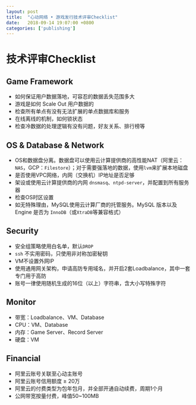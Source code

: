 ```yaml
---
layout: post
title:  "心动网络 • 游戏发行技术评审Checklist"
date:   2018-09-14 19:07:00 +0800
categories: ['publishing']
---
```


# 技术评审Checklist

## Game Framework

- 如何保证用户数据落地，可容忍的数据丢失范围多大
- 游戏是如何 Scale Out 用户数据的
- 检查所有单点有没有无法扩展的单点数据库和服务
- 在线离线的机制，如何锁状态
- 检查冷数据的处理逻辑有没有问题，好友关系、排行榜等

## OS & Database & Network

- OS和数据盘分离。数据盘可以使用云计算提供商的高性能NAT（阿里云：`NAS`，GCP：`Filestore`）；对于需要强落地的数据，使用`lvm`来扩展本地磁盘
- 是否使用VPC网络，内网（交换机）IP地址是否足够
- 架设或使用云计算提供商的内网 `dnsmasq`、`ntpd-server`，并配置到所有服务器
- 检查OS时区设置
- 如无特殊理由，MySQL使用云计算厂商的托管服务。MySQL 版本以及 Engine 是否为 `InnoDB`（或`XtraDB`等兼容格式）

## Security

- 安全组策略使用白名单，默认`DROP`
- `ssh` 不实用密码，只使用非对称加密秘钥
- VM不设置外网IP
- 使用通用网关架构，申请高防专用域名，并开启2套Loadbalance，其中一套专门用于高防
- 账号一律使用随机生成的16位（以上）字符串，含大小写特殊字符

## Monitor

- 带宽：Loadbalance、VM、Database
- CPU：VM、Database
- 内存：Game Server、Record Server
- 硬盘：VM

## Financial

- 阿里云账号关联至心动主账号
- 阿里云账号信用额度 ≥ 20万
- 阿里云的付费类型为包年包月，并全部开通自动续费，周期1个月
- 公网带宽按量付费，峰值50~100MB
